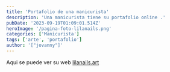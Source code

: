 ```yaml
---
title: 'Portafolio de una manicurista'
description: 'Una manicurista tiene su portafolio online .'
pubDate: '2023-09-19T01:09:01.514Z'
heroImage: '/pagina-foto-lilanails.png'
categories: ['Manicurista']
tags: ['arte', 'portafolio']
author: '["jovanny"]'
---
```


Aqui se puede ver su web [lilanails.art](https://lilanails.art/)
